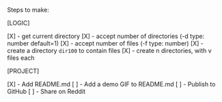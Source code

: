 Steps to make:

[LOGIC]

[X] - get current directory
[X] - accept number of directories (-d type: number default=1)
[X] - accept number of files (-f type: number)
[X] - create a directory `dir100` to contain files
[X] - create n directories, with v files each

[PROJECT]

[X] - Add README.md
[ ] - Add a demo GIF to README.md
[ ] - Publish to GitHub
[ ] - Share on Reddit
